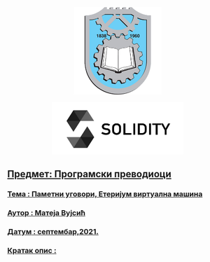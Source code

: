 <p align="center"> <a href="http://mfkg.rs/sr/" target="_blank"> <img src="https://github.com/mVujsic/mv-crypto-2021/blob/master/img/unnamed.png" alt="arduino" width="200" height="200"/></p>
<p align="center"><a href="https://github.com/mVujsic/mv-bcrypto-2021/blob/master/img/solidity-nedir.png" target="_blank"> <img src="https://github.com/mVujsic/mv-bcrypto-2021/blob/master/img/solidity-nedir.png" alt="crypto" width="300" height="120"/><a href="" target="_blank"></p>
 
## Предмет: Програмски преводиоци
### **Тема** : Паметни уговори, Етеријум виртуална машина
### **Аутор** : Матеја Вујсић
### **Датум** : септембар,2021.
### **Кратак опис** :  
